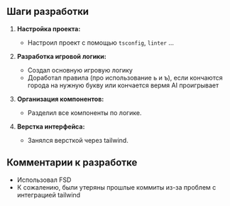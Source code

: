 ## Шаги разработки

1. **Настройка проекта:**
   - Настроил проект с помощью `tsconfig`, `linter` ...

2. **Разработка игровой логики:**
   - Создал основную игровую логику
   - Доработал правила (про использование ь и ъ), если кончаются города на нужную букву или кончается вермя AI проигрывает

3. **Организация компонентов:**
   - Разделил все компоненты по логике.

4. **Верстка интерфейса:**
   - Занялся версткой через tailwind.

## Комментарии к разработке

- Использовал FSD 
- К сожалению, были утеряны прошлые коммиты из-за проблем с интеграцией tailwind
